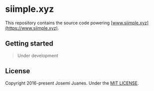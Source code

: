 # siimple.xyz

This repository contains the source code powering [www.siimple.xyz](https://www.siimple.xyz).

## Getting started

> Under development

## License

Copyright 2016-present Josemi Juanes. Under the [MIT LICENSE](./LICENSE).


